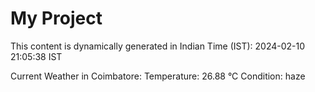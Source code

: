 # My Project

This content is dynamically generated in Indian Time (IST): 2024-02-10 21:05:38 IST


Current Weather in Coimbatore:
Temperature: 26.88 °C
Condition: haze
